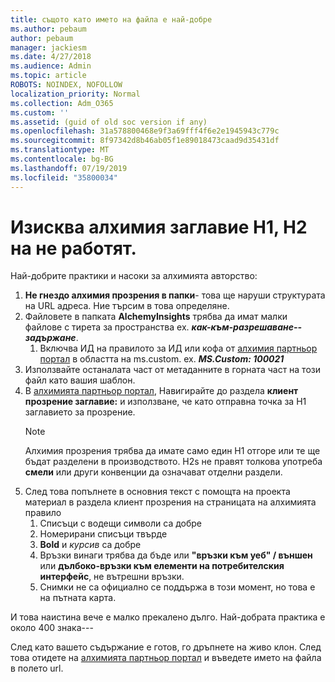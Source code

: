 ```yaml
---
title: същото като името на файла е най-добре
ms.author: pebaum
author: pebaum
manager: jackiesm
ms.date: 4/27/2018
ms.audience: Admin
ms.topic: article
ROBOTS: NOINDEX, NOFOLLOW
localization_priority: Normal
ms.collection: Adm_O365
ms.custom: ''
ms.assetid: (guid of old soc version if any)
ms.openlocfilehash: 31a578800468e9f3a69fff4f6e2e1945943c779c
ms.sourcegitcommit: 8f97342d8b46ab05f1e89018473caad9d35431df
ms.translationtype: MT
ms.contentlocale: bg-BG
ms.lasthandoff: 07/19/2019
ms.locfileid: "35800034"
---
```

# <a name="required-alchemy-header-h1-h2s-dont-work"></a>Изисква алхимия заглавие H1, H2 на не работят.
Най-добрите практики и насоки за алхимията авторство:

1. **Не гнездо алхимия прозрения в папки**- това ще наруши структурата на URL адреса. Ние търсим в това определяне.
1. Файловете в папката **AlchemyInsights** трябва да имат малки файлове с тирета за пространства ex. ***как-към-разрешаване--задържане***.
    1. Включва ИД на правилото за ИД или кофа от [алхимия партньор портал](https://alchemyportal.azurewebsites.net) в областта на ms.custom. ех. ***MS.Custom: 100021***
1. Използвайте останалата част от метаданните в горната част на този файл като вашия шаблон.
1. В [алхимията партньор портал](https://alchemyportal.azurewebsites.net), Навигирайте до раздела **клиент прозрение заглавие:** и използване, че като отправна точка за H1 заглавието за прозрение. 
    > [!NOTE]
    > Алхимия прозрения трябва да имате само един H1 отгоре или те ще бъдат разделени в производството. H2s не правят толкова употреба **смели** или други конвенции да означават отделни раздели.
1. След това попълнете в основния текст с помощта на проекта материал в раздела клиент прозрения на страницата на алхимията правило
    1. Списъци с водещи символи са добре
    1. Номерирани списъци твърде
    1. **Bold** и *курсив* са добре
    1. Връзки винаги трябва да бъде или **"връзки към уеб" / външен** или **дълбоко-връзки към елементи на потребителския интерфейс**, не вътрешни връзки.
    1. Снимки не са официално се поддържа в този момент, но това е на пътната карта.

И това наистина вече е малко прекалено дълго. Най-добрата практика е около 400 знака---

След като вашето съдържание е готов, го дръпнете на живо клон. След това отидете на [алхимията партньор портал](https://alchemyportal.azurewebsites.net) и въведете името на файла в полето url. 